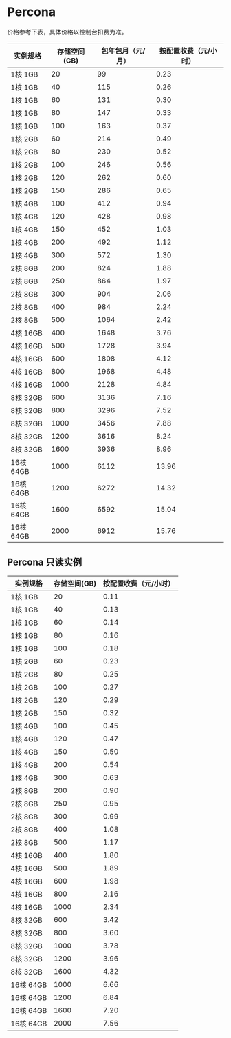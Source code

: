 # Percona 
价格参考下表，具体价格以控制台扣费为准。

|实例规格|存储空间(GB)|包年包月（元/月）|按配置收费（元/小时）|
|---|---|---|---|
|1核 1GB|20|99|0.23|
|1核 1GB|40|115|0.26|
|1核 1GB|60|131|0.30|
|1核 1GB|80|147|0.33|
|1核 1GB|100|163|0.37|
|1核 2GB|60|214|0.49|
|1核 2GB|80|230|0.52|
|1核 2GB|100|246|0.56|
|1核 2GB|120|262|0.60|
|1核 2GB|150|286|0.65|
|1核 4GB|100|412|0.94|
|1核 4GB|120|428|0.98|
|1核 4GB|150|452|1.03|
|1核 4GB|200|492|1.12|
|1核 4GB|300|572|1.30|
|2核 8GB|200|824|1.88|
|2核 8GB|250|864|1.97|
|2核 8GB|300|904|2.06|
|2核 8GB|400|984|2.24|
|2核 8GB|500|1064|2.42|
|4核 16GB|400|1648|3.76|
|4核 16GB|500|1728|3.94|
|4核 16GB|600|1808|4.12|
|4核 16GB|800|1968|4.48|
|4核 16GB|1000|2128|4.84|
|8核 32GB|600|3136|7.16|
|8核 32GB|800|3296|7.52|
|8核 32GB|1000|3456|7.88|
|8核 32GB|1200|3616|8.24|
|8核 32GB|1600|3936|8.96|
|16核 64GB|1000|6112|13.96|
|16核 64GB|1200|6272|14.32|
|16核 64GB|1600|6592|15.04|
|16核 64GB|2000|6912|15.76|

## Percona 只读实例 
|实例规格|存储空间(GB)|按配置收费（元/小时）|
|---|---|---|
|1核 1GB|20|0.11|
|1核 1GB|40|0.13|
|1核 1GB|60|0.14|
|1核 1GB|80|0.16|
|1核 1GB|100|0.18|
|1核 2GB|60|0.23|
|1核 2GB|80|0.25|
|1核 2GB|100|0.27|
|1核 2GB|120|0.29|
|1核 2GB|150|0.32|
|1核 4GB|100|0.45|
|1核 4GB|120|0.47|
|1核 4GB|150|0.50|
|1核 4GB|200|0.54|
|1核 4GB|300|0.63|
|2核 8GB|200|0.90|
|2核 8GB|250|0.95|
|2核 8GB|300|0.99|
|2核 8GB|400|1.08|
|2核 8GB|500|1.17|
|4核 16GB|400|1.80|
|4核 16GB|500|1.89|
|4核 16GB|600|1.98|
|4核 16GB|800|2.16|
|4核 16GB|1000|2.34|
|8核 32GB|600|3.42|
|8核 32GB|800|3.60|
|8核 32GB|1000|3.78|
|8核 32GB|1200|3.96|
|8核 32GB|1600|4.32|
|16核 64GB|1000|6.66|
|16核 64GB|1200|6.84|
|16核 64GB|1600|7.20|
|16核 64GB|2000|7.56|
